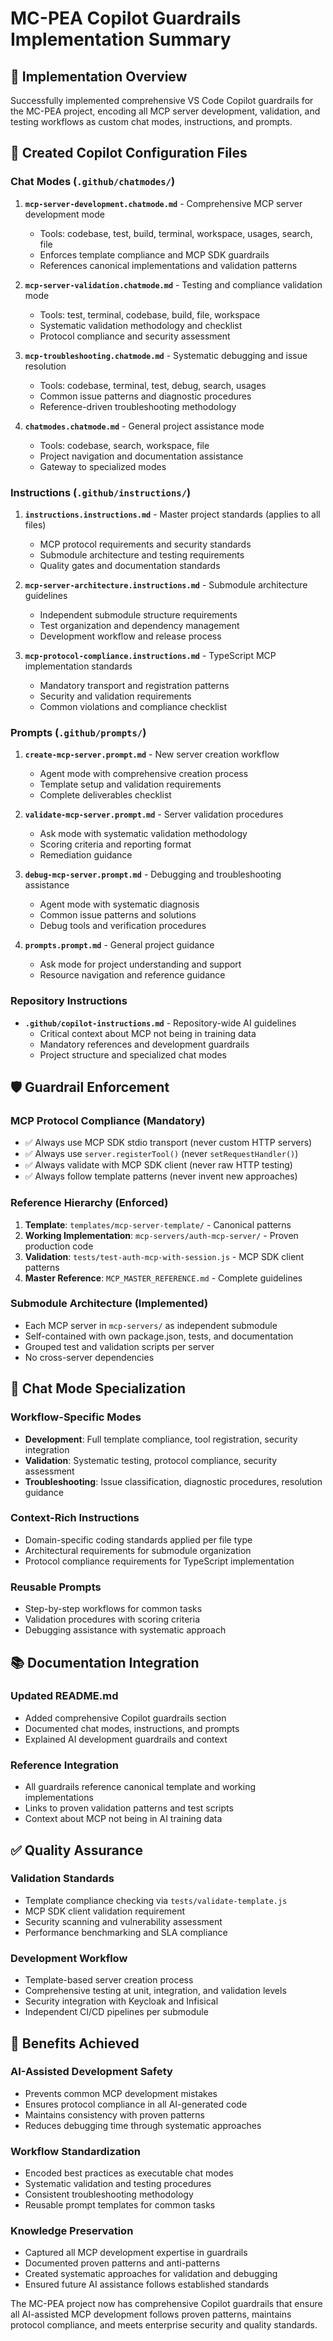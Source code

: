# MC-PEA Copilot Guardrails Implementation Summary

## 🎯 Implementation Overview

Successfully implemented comprehensive VS Code Copilot guardrails for the MC-PEA project, encoding all MCP server development, validation, and testing workflows as custom chat modes, instructions, and prompts.

## 📁 Created Copilot Configuration Files

### Chat Modes (`.github/chatmodes/`)
1. **`mcp-server-development.chatmode.md`** - Comprehensive MCP server development mode
   - Tools: codebase, test, build, terminal, workspace, usages, search, file
   - Enforces template compliance and MCP SDK guardrails
   - References canonical implementations and validation patterns

2. **`mcp-server-validation.chatmode.md`** - Testing and compliance validation mode
   - Tools: test, terminal, codebase, build, file, workspace
   - Systematic validation methodology and checklist
   - Protocol compliance and security assessment

3. **`mcp-troubleshooting.chatmode.md`** - Systematic debugging and issue resolution
   - Tools: codebase, terminal, test, debug, search, usages
   - Common issue patterns and diagnostic procedures
   - Reference-driven troubleshooting methodology

4. **`chatmodes.chatmode.md`** - General project assistance mode
   - Tools: codebase, search, workspace, file
   - Project navigation and documentation assistance
   - Gateway to specialized modes

### Instructions (`.github/instructions/`)
1. **`instructions.instructions.md`** - Master project standards (applies to all files)
   - MCP protocol requirements and security standards
   - Submodule architecture and testing requirements
   - Quality gates and documentation standards

2. **`mcp-server-architecture.instructions.md`** - Submodule architecture guidelines
   - Independent submodule structure requirements
   - Test organization and dependency management
   - Development workflow and release process

3. **`mcp-protocol-compliance.instructions.md`** - TypeScript MCP implementation standards
   - Mandatory transport and registration patterns
   - Security and validation requirements
   - Common violations and compliance checklist

### Prompts (`.github/prompts/`)
1. **`create-mcp-server.prompt.md`** - New server creation workflow
   - Agent mode with comprehensive creation process
   - Template setup and validation requirements
   - Complete deliverables checklist

2. **`validate-mcp-server.prompt.md`** - Server validation procedures
   - Ask mode with systematic validation methodology
   - Scoring criteria and reporting format
   - Remediation guidance

3. **`debug-mcp-server.prompt.md`** - Debugging and troubleshooting assistance
   - Agent mode with systematic diagnosis
   - Common issue patterns and solutions
   - Debug tools and verification procedures

4. **`prompts.prompt.md`** - General project guidance
   - Ask mode for project understanding and support
   - Resource navigation and reference guidance

### Repository Instructions
- **`.github/copilot-instructions.md`** - Repository-wide AI guidelines
  - Critical context about MCP not being in training data
  - Mandatory references and development guardrails
  - Project structure and specialized chat modes

## 🛡️ Guardrail Enforcement

### MCP Protocol Compliance (Mandatory)
- ✅ Always use MCP SDK stdio transport (never custom HTTP servers)
- ✅ Always use `server.registerTool()` (never `setRequestHandler()`)
- ✅ Always validate with MCP SDK client (never raw HTTP testing)
- ✅ Always follow template patterns (never invent new approaches)

### Reference Hierarchy (Enforced)
1. **Template**: `templates/mcp-server-template/` - Canonical patterns
2. **Working Implementation**: `mcp-servers/auth-mcp-server/` - Proven production code
3. **Validation**: `tests/test-auth-mcp-with-session.js` - MCP SDK client patterns
4. **Master Reference**: `MCP_MASTER_REFERENCE.md` - Complete guidelines

### Submodule Architecture (Implemented)
- Each MCP server in `mcp-servers/` as independent submodule
- Self-contained with own package.json, tests, and documentation
- Grouped test and validation scripts per server
- No cross-server dependencies

## 🎯 Chat Mode Specialization

### Workflow-Specific Modes
- **Development**: Full template compliance, tool registration, security integration
- **Validation**: Systematic testing, protocol compliance, security assessment
- **Troubleshooting**: Issue classification, diagnostic procedures, resolution guidance

### Context-Rich Instructions
- Domain-specific coding standards applied per file type
- Architectural requirements for submodule organization
- Protocol compliance requirements for TypeScript implementation

### Reusable Prompts
- Step-by-step workflows for common tasks
- Validation procedures with scoring criteria
- Debugging assistance with systematic approach

## 📚 Documentation Integration

### Updated README.md
- Added comprehensive Copilot guardrails section
- Documented chat modes, instructions, and prompts
- Explained AI development guardrails and context

### Reference Integration
- All guardrails reference canonical template and working implementations
- Links to proven validation patterns and test scripts
- Context about MCP not being in AI training data

## ✅ Quality Assurance

### Validation Standards
- Template compliance checking via `tests/validate-template.js`
- MCP SDK client validation requirement
- Security scanning and vulnerability assessment
- Performance benchmarking and SLA compliance

### Development Workflow
- Template-based server creation process
- Comprehensive testing at unit, integration, and validation levels
- Security integration with Keycloak and Infisical
- Independent CI/CD pipelines per submodule

## 🚀 Benefits Achieved

### AI-Assisted Development Safety
- Prevents common MCP development mistakes
- Ensures protocol compliance in all AI-generated code
- Maintains consistency with proven patterns
- Reduces debugging time through systematic approaches

### Workflow Standardization  
- Encoded best practices as executable chat modes
- Systematic validation and testing procedures
- Consistent troubleshooting methodology
- Reusable prompt templates for common tasks

### Knowledge Preservation
- Captured all MCP development expertise in guardrails
- Documented proven patterns and anti-patterns
- Created systematic approaches for validation and debugging
- Ensured future AI assistance follows established standards

The MC-PEA project now has comprehensive Copilot guardrails that ensure all AI-assisted MCP development follows proven patterns, maintains protocol compliance, and meets enterprise security and quality standards.
